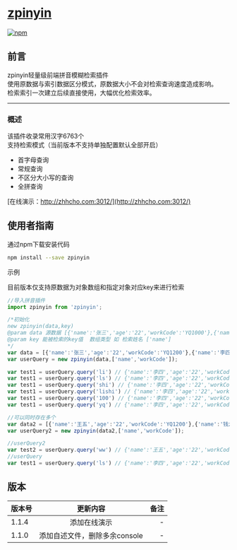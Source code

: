# [zpinyin](https://www.npmjs.com/package/zpinyin)
<!-- [![github](https://img.shields.io/badge/Powered%20by-jslib%20base-brightgreen.svg)](https://github.com/zhhcho/zpinyin) -->
<!-- [![license](https://img.shields.io/badge/license-ISC-blue.svg)](https://github.com//The-End-Hero/search-util/blob/master/LICENSE) -->
<!-- [![Build Status](https://travis-ci.org/xiping.wang/search-util.svg?branch=master)](https://travis-ci.org/xiping.wang/search-util) -->
[![npm](https://img.shields.io/badge/npm-1.1.7-orange.svg)](https://www.npmjs.com/package/zpinyin)

## 前言

zpinyin轻量级前端拼音模糊检索插件  
使用原数据与索引数据区分模式，原数据大小不会对检索查询速度造成影响。  
检索索引一次建立后续直接使用，大幅优化检索效率。

- - -

### 概述
该插件收录常用汉字6763个  
支持检索模式（当前版本不支持单独配置默认全部开启）
+ 首字母查询
+ 常规查询
+ 不区分大小写的查询
+ 全拼查询  

[在线演示：http://zhhcho.com:3012/](http://zhhcho.com:3012/)  
<!-- [开源地址：https://github.com/zhhcho/zpinyin](https://github.com/zhhcho/zpinyin/) -->



## 使用者指南
通过npm下载安装代码

```bash
npm install --save zpinyin
```

示例

目前版本仅支持原数据为对象数组和指定对象对应key来进行检索

```javascript
//导入拼音插件
import zpinyin from 'zpinyin';

/*初始化
new zpinyin(data,key)
@param data 源数据 [{'name':'张三','age':'22','workCode':'YQ1000'},{'name':'李四','age':'22','workCode':'YQ1000'}]
@param key 能被检索的key值  数组类型 如 检索姓名 ['name']
*/
var data = [{'name':'张三','age':'22','workCode':'YQ1200'},{'name':'李四','age':'22','workCode':'YQ1000'}]
var userQuery = new zpinyin(data,['name','workCode']);

var test1 = userQuery.query('li') // {'name':'李四','age':'22','workCode':'YQ1000'}
var test1 = userQuery.query('ls') // {'name':'李四','age':'22','workCode':'YQ1000'}
var test1 = userQuery.query('shi') // {'name':'李四','age':'22','workCode':'YQ1000'}
var test1 = userQuery.query('lishi') // {'name':'李四','age':'22','workCode':'YQ1000'}
var test1 = userQuery.query('100') // {'name':'李四','age':'22','workCode':'YQ1000'}
var test1 = userQuery.query('yq') // {'name':'李四','age':'22','workCode':'YQ1000'},{'name':'张三','age':'22','workCode':'YQ1200'}

//可以同时存在多个
var data2 = [{'name':'王五','age':'22','workCode':'YQ1200'},{'name':'钱六','age':'22','workCode':'YQ1000'}]
var userQuery2 = new zpinyin(data2,['name','workCode']);

//userQuery2
var test2 = userQuery.query('ww') // {'name':'王五','age':'22','workCode':'YQ1200'}
//userQuery
var test1 = userQuery.query('ls') // {'name':'李四','age':'22','workCode':'YQ1000'}


```

## 版本
|版本号|更新内容|备注|
|:-|:-:|-:|
|1.1.4|添加在线演示|-|
|1.1.0|添加自述文件，删除多余console|-|


